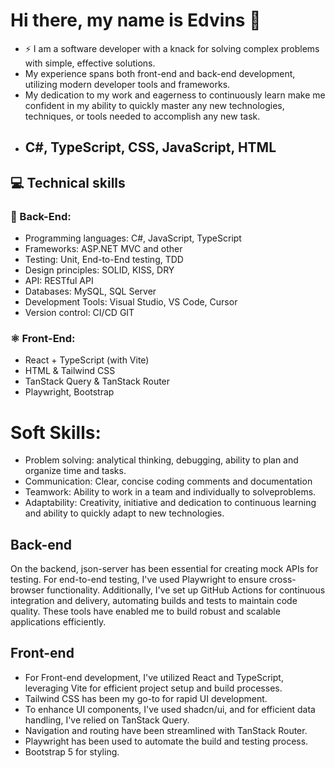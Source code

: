 # Hi there, my name is Edvins 👋

- ⚡ I am a software developer with a knack for solving complex problems with simple, effective solutions.
-  My experience spans both front-end and back-end development, utilizing modern developer tools and frameworks.
-  My dedication to my work and eagerness to continuously learn make me confident in my ability to quickly master any new technologies, techniques, or tools needed to accomplish any new task.
-  ## C#, TypeScript, CSS, JavaScript, HTML

## 💻 Technical skills
### 💾 Back-End:
- Programming languages: C#, JavaScript, TypeScript
- Frameworks: ASP.NET MVC and other
- Testing: Unit, End-to-End testing, TDD
- Design principles: SOLID, KISS, DRY
- API: RESTful API
- Databases: MySQL, SQL Server
- Development Tools: Visual Studio, VS Code, Cursor
- Version control: CI/CD GIT
  
### ⚛️ Front-End:
- React + TypeScript (with Vite)
- HTML & Tailwind CSS
- TanStack Query & TanStack Router
- Playwright, Bootstrap
  
# Soft Skills:
- Problem solving: analytical thinking, debugging, ability to plan and organize time and tasks.
- Communication: Clear, concise coding comments and documentation
- Teamwork: Ability to work in a team and individually to solveproblems.
- Adaptability: Creativity, initiative and dedication to continuous learning and ability to quickly adapt to new technologies.

## Back-end
On the backend, json-server has been essential for creating mock APIs for testing.
For end-to-end testing, I've used Playwright to ensure cross-browser functionality.
Additionally, I've set up GitHub Actions for continuous integration and delivery, automating builds and tests to maintain code quality.
These tools have enabled me to build robust and scalable applications efficiently.

##  Front-end
- For Front-end development, I've utilized React and TypeScript, leveraging Vite for efficient project setup and build processes.
- Tailwind CSS has been my go-to for rapid UI development.
- To enhance UI components, I've used shadcn/ui, and for efficient data handling, I've relied on TanStack Query.
- Navigation and routing have been streamlined with TanStack Router.
- Playwright has been used to automate the build and testing process.
- Bootstrap 5 for styling.

